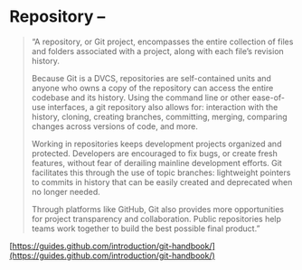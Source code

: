 # Repository –

> “A repository, or Git project, encompasses the entire collection of
> files and folders associated with a project, along with each file’s
> revision history.
> 
> Because Git is a DVCS, repositories are self-contained units and
> anyone who owns a copy of the repository can access the entire
> codebase and its history. Using the command line or other ease-of-use
> interfaces, a git repository also allows for: interaction with the
> history, cloning, creating branches, committing, merging, comparing
> changes across versions of code, and more.
> 
> Working in repositories keeps development projects organized and
> protected. Developers are encouraged to fix bugs, or create fresh
> features, without fear of derailing mainline development efforts. Git
> facilitates this through the use of topic branches: lightweight
> pointers to commits in history that can be easily created and
> deprecated when no longer needed.
> 
> Through platforms like GitHub, Git also provides more opportunities
> for project transparency and collaboration. Public repositories help
> teams work together to build the best possible final product.”


[https://guides.github.com/introduction/git-handbook/](https://guides.github.com/introduction/git-handbook/)
